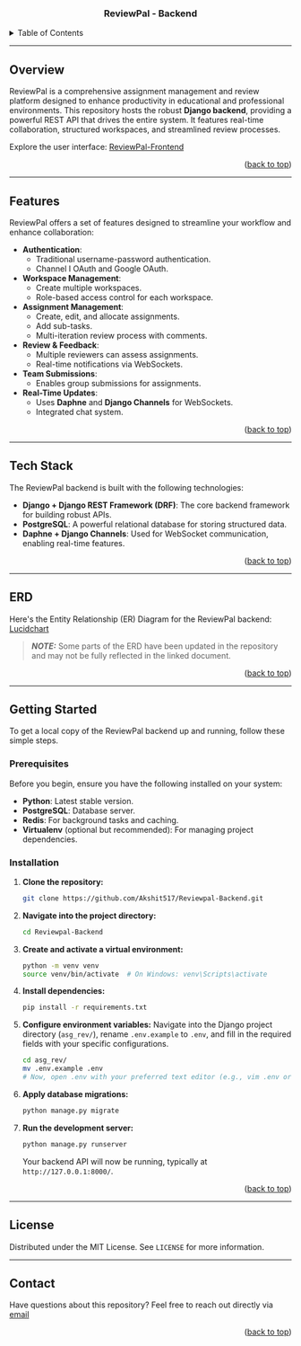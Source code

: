 <a id="readme-top"></a>
<h3 align="center">ReviewPal - Backend</h3>

<details>
  <summary>Table of Contents</summary>
  <ol>
    <li>
      <a href="#overview">Overview</a>
    </li>
    <li>
      <a href="#features">Features</a>
    </li>
    <li>
      <a href="#tech-stack">Tech Stack</a>
    </li>
    <li>
      <a href="#erd">ERD</a>
    </li>    
    <li>
      <a href="#getting-started">Getting Started</a>
      <ul>
        <li><a href="#prerequisites">Prerequisites</a></li>
        <li><a href="#installation">Installation</a></li>
      </ul>
    </li>
    <li><a href="#license">License</a></li>
    <li><a href="#contact">Contact</a></li>
  </ol>
</details>

---

## Overview
ReviewPal is a comprehensive assignment management and review platform designed to enhance productivity in educational and professional environments. This repository hosts the robust **Django backend**, providing a powerful REST API that drives the entire system. It features real-time collaboration, structured workspaces, and streamlined review processes.

Explore the user interface: [ReviewPal-Frontend](https://github.com/Akshit517/Reviewpal-Frontend)

<p align="right">(<a href="#readme-top">back to top</a>)</p>

---

## Features

ReviewPal offers a set of features designed to streamline your workflow and enhance collaboration:

- **Authentication**:
  - Traditional username-password authentication.
  - Channel I OAuth and Google OAuth.
- **Workspace Management**:
  - Create multiple workspaces.
  - Role-based access control for each workspace.
- **Assignment Management**:
  - Create, edit, and allocate assignments.
  - Add sub-tasks.
  - Multi-iteration review process with comments.
- **Review & Feedback**:
  - Multiple reviewers can assess assignments.
  - Real-time notifications via WebSockets.
- **Team Submissions**:
  - Enables group submissions for assignments.
- **Real-Time Updates**:
  - Uses **Daphne** and **Django Channels** for WebSockets.
  - Integrated chat system.

<p align="right">(<a href="#readme-top">back to top</a>)</p>

---

## Tech Stack
The ReviewPal backend is built with the following technologies:

- **Django + Django REST Framework (DRF)**: The core backend framework for building robust APIs.
- **PostgreSQL**: A powerful relational database for storing structured data.
- **Daphne + Django Channels**: Used for WebSocket communication, enabling real-time features.

<p align="right">(<a href="#readme-top">back to top</a>)</p>

---

## ERD

Here's the Entity Relationship (ER) Diagram for the ReviewPal backend: [Lucidchart](https://lucid.app/lucidchart/3d06258e-6f3e-4374-a3ee-6ec3c651c23d/edit?page=0_0&invitationId=inv_5ad40539-bc02-4fbd-9a39-bdd21c3e3549#)

> **_NOTE:_** Some parts of the ERD have been updated in the repository and may not be fully reflected in the linked document.

<p align="right">(<a href="#readme-top">back to top</a>)</p>

---

## Getting Started
To get a local copy of the ReviewPal backend up and running, follow these simple steps.

### Prerequisites
Before you begin, ensure you have the following installed on your system:
- **Python**: Latest stable version.
- **PostgreSQL**: Database server.
- **Redis**: For background tasks and caching.
- **Virtualenv** (optional but recommended): For managing project dependencies.

### Installation

1.  **Clone the repository:**
    ```bash
    git clone https://github.com/Akshit517/Reviewpal-Backend.git
    ```
2.  **Navigate into the project directory:**
    ```bash
    cd Reviewpal-Backend
    ```
3.  **Create and activate a virtual environment:**
    ```bash
    python -m venv venv
    source venv/bin/activate  # On Windows: venv\Scripts\activate
    ```
4.  **Install dependencies:**
    ```bash
    pip install -r requirements.txt
    ```
5.  **Configure environment variables:**
    Navigate into the Django project directory (`asg_rev/`), rename `.env.example` to `.env`, and fill in the required fields with your specific configurations.
    ```bash
    cd asg_rev/
    mv .env.example .env
    # Now, open .env with your preferred text editor (e.g., vim .env or nano .env) and fill in the details.
    ```
6.  **Apply database migrations:**
    ```bash
    python manage.py migrate
    ```
7.  **Run the development server:**
    ```bash
    python manage.py runserver
    ```
    Your backend API will now be running, typically at `http://127.0.0.1:8000/`.

<p align="right">(<a href="#readme-top">back to top</a>)</p>

---

## License

Distributed under the MIT License. See `LICENSE` for more information.

---

## Contact
Have questions about this repository? Feel free to reach out directly via [email](mailto:akshitmandial517@gmail.com)

<p align="right">(<a href="#readme-top">back to top</a>)</p>
